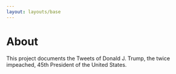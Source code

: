 ```yaml
---
layout: layouts/base
---
```


# About

This project documents the Tweets of Donald J. Trump, the twice impeached, 45th President of the United States. 
